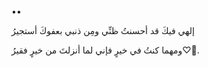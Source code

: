 ••

إلهي فيكَ قد أحسنتُ ظنِّي
ومِن ذنبي بعفوكَ أستجيرُ

ومهما كنتُ في خيرٍ فإني
لما أنزلتَ من خيرٍ فقيرُ♡゙.